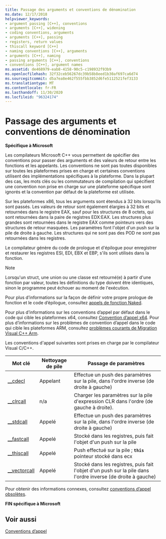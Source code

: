 ```yaml
---
title: Passage des arguments et conventions de dénomination
ms.date: 12/17/2018
helpviewer_keywords:
- argument passing [C++], conventions
- arguments [C++], widening
- coding conventions, arguments
- arguments [C++], passing
- registers, return values
- thiscall keyword [C++]
- naming conventions [C++], arguments
- arguments [C++], naming
- passing arguments [C++], conventions
- conventions [C++], argument names
ms.assetid: de468979-eab8-4158-90c5-c198932f93b9
ms.openlocfilehash: 32f32ceb56267dc39b58b8eed1b30af697ca6d74
ms.sourcegitcommit: d5a7ea8e462f555fbb3852d6fe5112521fef3133
ms.translationtype: MT
ms.contentlocale: fr-FR
ms.lasthandoff: 11/30/2020
ms.locfileid: "96324174"
---
```

# <a name="argument-passing-and-naming-conventions"></a>Passage des arguments et conventions de dénomination

**Spécifique à Microsoft**

Les compilateurs Microsoft C++ vous permettent de spécifier des conventions pour passer des arguments et des valeurs de retour entre les fonctions et les appelants. Les conventions ne sont pas toutes disponibles sur toutes les plateformes prises en charge et certaines conventions utilisent des implémentations spécifiques à la plateforme. Dans la plupart des cas, les mots clés ou les commutateurs de compilation qui spécifient une convention non prise en charge sur une plateforme spécifique sont ignorés et la convention par défaut de la plateforme est utilisée.

Sur les plateformes x86, tous les arguments sont étendus à 32 bits lorsqu’ils sont passés. Les valeurs de retour sont également élargies à 32 bits et retournées dans le registre EAX, sauf pour les structures de 8 octets, qui sont retournées dans la paire de registres EDX:EAX. Les structures plus grandes sont retournées dans le registre EAX comme pointeurs vers des structures de retour masquées. Les paramètres font l'objet d'un push sur la pile de droite à gauche. Les structures qui ne sont pas des POD ne sont pas retournées dans les registres.

Le compilateur génère du code de prologue et d'épilogue pour enregistrer et restaurer les registres ESI, EDI, EBX et EBP, s'ils sont utilisés dans la fonction.

> [!NOTE]
> Lorsqu'un struct, une union ou une classe est retourné(e) à partir d'une fonction par valeur, toutes les définitions du type doivent être identiques, sinon le programme peut échouer au moment de l'exécution.

Pour plus d’informations sur la façon de définir votre propre prologue de fonction et le code d’épilogue, consultez [appels de fonction Naked](../cpp/naked-function-calls.md).

Pour plus d’informations sur les conventions d’appel par défaut dans le code qui cible les plateformes x64, consultez [Convention d’appel x64](../build/x64-calling-convention.md). Pour plus d’informations sur les problèmes de convention d’appel dans le code qui cible les plateformes ARM, consultez [problèmes courants de Migration Visual C++ Arm](../build/common-visual-cpp-arm-migration-issues.md).

Les conventions d'appel suivantes sont prises en charge par le compilateur Visual C/C++.

|Mot clé|Nettoyage de pile|Passage de paramètres|
|-------------|-------------------|-----------------------|
|[__cdecl](../cpp/cdecl.md)|Appelant|Effectue un push des paramètres sur la pile, dans l'ordre inverse (de droite à gauche)|
|[__clrcall](../cpp/clrcall.md)|n/a|Charger les paramètres sur la pile d'expression CLR dans l'ordre (de gauche à droite).|
|[__stdcall](../cpp/stdcall.md)|Appelé|Effectue un push des paramètres sur la pile, dans l'ordre inverse (de droite à gauche)|
|[__fastcall](../cpp/fastcall.md)|Appelé|Stocké dans les registres, puis fait l'objet d'un push sur la pile|
|[__thiscall](../cpp/thiscall.md)|Appelé|Push effectué sur la pile ; **`this`** pointeur stocké dans ecx|
|[__vectorcall](../cpp/vectorcall.md)|Appelé|Stocké dans les registres, puis fait l'objet d'un push sur la pile dans l'ordre inverse (de droite à gauche)|

Pour obtenir des informations connexes, consultez [conventions d’appel obsolètes](../cpp/obsolete-calling-conventions.md).

**FIN spécifique à Microsoft**

## <a name="see-also"></a>Voir aussi

[Conventions d’appel](../cpp/calling-conventions.md)
